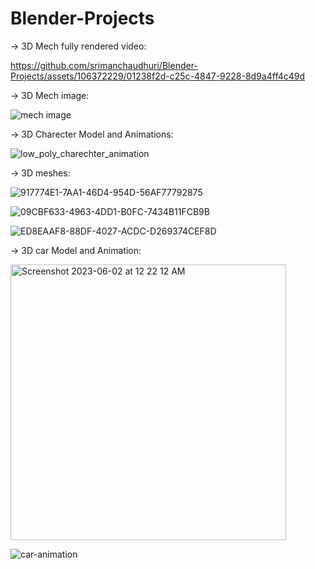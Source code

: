 # Blender-Projects

-> 3D Mech fully rendered video:

https://github.com/srimanchaudhuri/Blender-Projects/assets/106372229/01238f2d-c25c-4847-9228-8d9a4ff4c49d

-> 3D Mech image:

![mech image](https://github.com/srimanchaudhuri/Blender-Projects/assets/106372229/8b188e02-0302-489c-b0c6-57e993ff2e23)

-> 3D Charecter Model and Animations:

![low_poly_charechter_animation](https://github.com/srimanchaudhuri/Blender-Projects/assets/106372229/4569a226-083d-4501-94ed-6091061507f5)

-> 3D meshes:

![917774E1-7AA1-46D4-954D-56AF77792875](https://github.com/srimanchaudhuri/Blender-Projects/assets/106372229/99c853e2-e4ce-473a-b449-d0199eebc1e4)

![09CBF633-4963-4DD1-B0FC-7434B11FCB9B](https://github.com/srimanchaudhuri/Blender-Projects/assets/106372229/8337024e-9166-4636-b4bd-2ec6846370b9)

![ED8EAAF8-88DF-4027-ACDC-D269374CEF8D](https://github.com/srimanchaudhuri/Blender-Projects/assets/106372229/38f80848-386f-4c0b-a395-138b0a0b351d)

-> 3D car Model and Animation:

<img width="441" alt="Screenshot 2023-06-02 at 12 22 12 AM" src="https://github.com/srimanchaudhuri/Blender-Projects/assets/106372229/24973d46-54f6-434e-9374-3330bbd2d94a">


![car-animation](https://github.com/srimanchaudhuri/Blender-Projects/assets/106372229/41a7fa17-1398-47cc-b8e8-7893c746787d)

